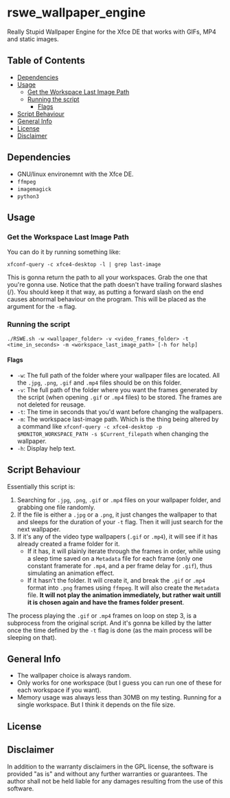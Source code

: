 # rswe_wallpaper_engine
Really Stupid Wallpaper Engine for the Xfce DE that works with GIFs, MP4 and static images. 


## Table of Contents
- [Dependencies](#dependencies)
- [Usage](#usage)
    - [Get the Workspace Last Image Path](#get-the-workspace-last-image-path)
    - [Running the script](#running-the-script)
        - [Flags](#flags)
- [Script Behaviour](#script-behaviour)
- [General Info](#general-info)
- [License](#license)
- [Disclaimer](#disclaimer)

## Dependencies

- GNU/linux environemnt with the Xfce DE.
- `ffmpeg`
- `imagemagick`
- `python3`

## Usage

### Get the Workspace Last Image Path

You can do it by running something like:

```
xfconf-query -c xfce4-desktop -l | grep last-image
```

This is gonna return the path to all your workspaces. Grab the one that you're gonna use. Notice that the path doesn't have trailing forward slashes (/). You should keep it that way, as putting a forward slash on the end causes abnormal behaviour on the program. This will be placed as the argument for the `-m` flag.

### Running the script

```
./RSWE.sh -w <wallpaper_folder> -v <video_frames_folder> -t <time_in_seconds> -m <workspace_last_image_path> [-h for help]
```

#### Flags

* `-w`: The full path of the folder where your wallpaper files are located. All the `.jpg`, `.png`, `.gif` and `.mp4` files should be on this folder.
* `-v`: The full path of the folder where you want the frames generated by the script (when opening `.gif` or  `.mp4` files) to be stored. The frames are not deleted for reusage.
* `-t`: The time in seconds that you'd want before changing the wallpapers.
* `-m`: The workspace last-image path. Which is the thing being altered by a command like `xfconf-query -c xfce4-desktop -p $MONITOR_WORKSPACE_PATH -s $Current_filepath` when changing the wallpaper.
* `-h`:  Display help text.

## Script Behaviour

Essentially this script is:

1. Searching for `.jpg`, `.png`, `.gif` or `.mp4` files on your wallpaper folder, and grabbing one file randomly.
2. If the file is either a `.jpg` or a `.png`, it just changes the wallpaper to that and sleeps for the duration of your `-t` flag. Then it will just search for the next wallpaper.
3. If it's any of the video type wallpapers (`.gif` or `.mp4`), it will see if it has already created a frame folder for it. 
    - If it has, it will plainly iterate through the frames in order, while using a sleep time saved on a `Metadata` file for each frame (only one constant framerate for `.mp4`, and a per frame delay for `.gif`), thus simulating an animation effect.
    - If it hasn't the folder. It will create it, and break the `.gif` or `.mp4` format into `.png` frames using `ffmpeg`. It will also create the `Metadata` file. **It will not play the animation immediately, but rather wait untill it is chosen again and have the frames folder present**.

The process playing the `.gif` or `.mp4` frames on loop on step 3, is a subprocess from the original script. And it's gonna be killed by the latter once the time defined by the `-t` flag is done (as the main process will be sleeping on that).

## General Info

- The wallpaper choice is always random.
- Only works for one workspace (but I guess you can run one of these for each workspace if you want).
- Memory usage was always less than 30MB on my testing. Running for a single workspace. But I think it depends on the file size.

## License
## Disclaimer

In addition to the warranty disclaimers in the GPL license, the software is provided "as is" and without any further warranties or guarantees. The author shall not be held liable for any damages resulting from the use of this software.
